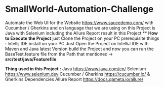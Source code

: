 # SmallWorld-Automation-Challenge
Automate the Web UI for the Website https://www.saucedemo.com/ with Cucumber / Gherkins and on language that we are using on this Project is Java with Selenium including the Allure Report result in this Project **
**How to Execute the Project**
just Clone the Project on your PC 
prerequisite things : Intellij IDE install on your PC 
Just Open the Project on IntelliJ IDE with Maven and Java latest Version build the Project and now you can run the BaseTest.feature file from the Path that mentioned -> **src/test/java/Featurefile** 

**Thing used in this Project :**
Java https://www.java.com/en/ 
Selenium https://www.selenium.dev 
Cucumber / Gherkins https://cucumber.io/ & Gherkins Dependencies
Allure Report https://docs.qameta.io/allure/ 
